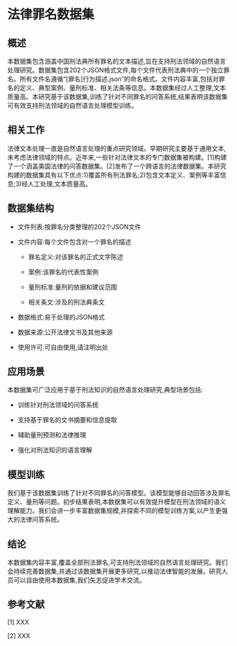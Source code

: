 # 法律罪名数据集

## 概述

本数据集包含涵盖中国刑法典所有罪名的文本描述,旨在支持刑法领域的自然语言处理研究。数据集包含202个JSON格式文件,每个文件代表刑法典中的一个独立罪名。所有文件名遵循“[罪名]行为描述.json”的命名格式。文件内容丰富,包括对罪名的定义、典型案例、量刑标准、相关法条等信息。本数据集经过人工整理,文本质量高。本研究基于该数据集,训练了针对不同罪名的问答系统,结果表明该数据集可有效支持刑法领域的自然语言处理模型训练。

## 相关工作

法律文本处理一直是自然语言处理的重点研究领域。早期研究主要基于通用文本,未考虑法律领域的特点。近年来,一些针对法律文本的专门数据集被构建。[1]构建了一个涵盖美国法律的问答数据集。[2]发布了一个跨语言的法律数据集。本研究构建的数据集具有以下优点:1)覆盖所有刑法罪名;2)包含文本定义、案例等丰富信息;3)经人工处理,文本质量高。

## 数据集结构

- 文件列表:按罪名分类整理的202个JSON文件  

- 文件内容:每个文件包含对一个罪名的描述

    - 罪名定义:对该罪名的正式文字陈述  

    - 案例:该罪名的代表性案例

    - 量刑标准:量刑的依据和建议范围

    - 相关条文:涉及的刑法典条文

- 数据格式:易于处理的JSON格式

- 数据来源:公开法律文书及其他来源  

- 使用许可:可自由使用,请注明出处

## 应用场景

本数据集可广泛应用于基于刑法知识的自然语言处理研究,典型场景包括:

- 训练针对刑法领域的问答系统

- 支持基于罪名的文书摘要和信息提取  

- 辅助量刑预测和法律推理

- 强化对刑法知识的语言理解

## 模型训练

我们基于该数据集训练了针对不同罪名的问答模型。该模型能够自动回答涉及罪名定义、量刑等问题。初步结果表明,本数据集可以有效提升模型在刑法领域的语义理解能力。我们会进一步丰富数据集规模,并探索不同的模型训练方案,以产生更强大的法律问答系统。

## 结论

本数据集内容丰富,覆盖全部刑法罪名,可支持刑法领域的自然语言处理研究。我们会持续完善数据集,并通过该数据集开展更多研究,以推动法律智能的发展。研究人员可以自由使用本数据集,我们矢志促进学术交流。  

## 参考文献

[1] XXX

[2] XXX